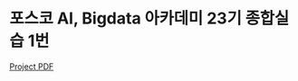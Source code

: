# 포스코 AI, Bigdata 아카데미 23기 종합실습 1번

[Project PDF](https://github.com/nonsignal007/PoscoAcademy/blob/main/BigData/Assignment/A2손민수_종합실습과제1번.pdf)